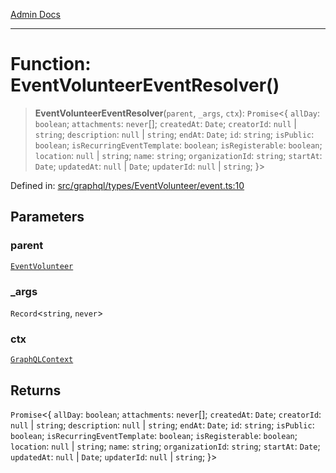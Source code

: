 [Admin Docs](/)

***

# Function: EventVolunteerEventResolver()

> **EventVolunteerEventResolver**(`parent`, `_args`, `ctx`): `Promise`\<\{ `allDay`: `boolean`; `attachments`: `never`[]; `createdAt`: `Date`; `creatorId`: `null` \| `string`; `description`: `null` \| `string`; `endAt`: `Date`; `id`: `string`; `isPublic`: `boolean`; `isRecurringEventTemplate`: `boolean`; `isRegisterable`: `boolean`; `location`: `null` \| `string`; `name`: `string`; `organizationId`: `string`; `startAt`: `Date`; `updatedAt`: `null` \| `Date`; `updaterId`: `null` \| `string`; \}\>

Defined in: [src/graphql/types/EventVolunteer/event.ts:10](https://github.com/Sourya07/talawa-api/blob/583d62db9438de398bb9012a4a2617e2cb268b08/src/graphql/types/EventVolunteer/event.ts#L10)

## Parameters

### parent

[`EventVolunteer`](../../EventVolunteer/type-aliases/EventVolunteer.md)

### \_args

`Record`\<`string`, `never`\>

### ctx

[`GraphQLContext`](../../../../context/type-aliases/GraphQLContext.md)

## Returns

`Promise`\<\{ `allDay`: `boolean`; `attachments`: `never`[]; `createdAt`: `Date`; `creatorId`: `null` \| `string`; `description`: `null` \| `string`; `endAt`: `Date`; `id`: `string`; `isPublic`: `boolean`; `isRecurringEventTemplate`: `boolean`; `isRegisterable`: `boolean`; `location`: `null` \| `string`; `name`: `string`; `organizationId`: `string`; `startAt`: `Date`; `updatedAt`: `null` \| `Date`; `updaterId`: `null` \| `string`; \}\>
